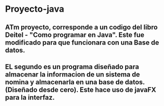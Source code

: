 # Proyecto-java
ATm proyecto, corresponde a un codigo del libro Deitel - "Como programar en Java". 
Este fue modificado para que funcionara con una Base de datos. 
-----------------------------------
EL segundo es un programa diseñado para almacenar la informacion de un sistema de nomina 
y almacenarla en una base de datos. (Diseñado desde cero).
Este hace uso de javaFX para la interfaz.
-----------------------------------
